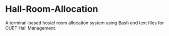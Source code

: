# Hall-Room-Allocation
A terminal-based hostel room allocation system using Bash and text files for CUET Hall Management.
